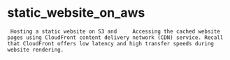 # static_website_on_aws
     Hosting a static website on S3 and     Accessing the cached website pages using CloudFront content delivery network (CDN) service. Recall that CloudFront offers low latency and high transfer speeds during website rendering.
